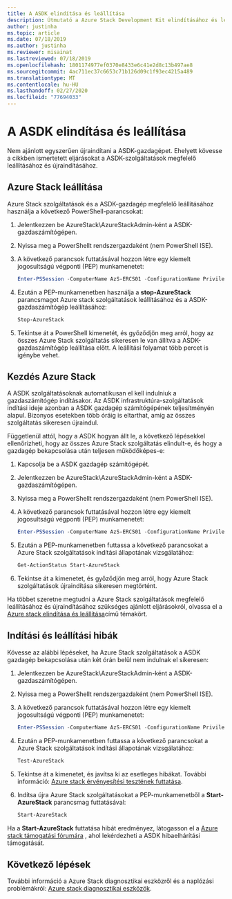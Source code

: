 ```yaml
---
title: A ASDK elindítása és leállítása
description: Útmutató a Azure Stack Development Kit elindításához és leállításához (ASDK).
author: justinha
ms.topic: article
ms.date: 07/18/2019
ms.author: justinha
ms.reviewer: misainat
ms.lastreviewed: 07/18/2019
ms.openlocfilehash: 1801174977ef0370e8433e6c41e2d8c13b497ae8
ms.sourcegitcommit: 4ac711ec37c6653c71b126d09c1f93ec4215a489
ms.translationtype: MT
ms.contentlocale: hu-HU
ms.lasthandoff: 02/27/2020
ms.locfileid: "77694033"
---
```

# <a name="start-and-stop-the-asdk"></a>A ASDK elindítása és leállítása
Nem ajánlott egyszerűen újraindítani a ASDK-gazdagépet. Ehelyett kövesse a cikkben ismertetett eljárásokat a ASDK-szolgáltatások megfelelő leállításához és újraindításához.

## <a name="stop-azure-stack"></a>Azure Stack leállítása 
Azure Stack szolgáltatások és a ASDK-gazdagép megfelelő leállításához használja a következő PowerShell-parancsokat:

1. Jelentkezzen be AzureStack\AzureStackAdmin-ként a ASDK-gazdaszámítógépen.
2. Nyissa meg a PowerShellt rendszergazdaként (nem PowerShell ISE).
3. A következő parancsok futtatásával hozzon létre egy kiemelt jogosultságú végponti (PEP) munkamenetet: 

   ```powershell
   Enter-PSSession -ComputerName AzS-ERCS01 -ConfigurationName PrivilegedEndpoint
   ```
4. Ezután a PEP-munkamenetben használja a **stop-AzureStack** parancsmagot Azure stack szolgáltatások leállításához és a ASDK-gazdaszámítógép leállításához:

   ```powershell
   Stop-AzureStack
   ```
5. Tekintse át a PowerShell kimenetét, és győződjön meg arról, hogy az összes Azure Stack szolgáltatás sikeresen le van állítva a ASDK-gazdaszámítógép leállítása előtt. A leállítási folyamat több percet is igénybe vehet.

## <a name="start-azure-stack"></a>Kezdés Azure Stack 
A ASDK szolgáltatásoknak automatikusan el kell indulniuk a gazdaszámítógép indításakor. Az ASDK infrastruktúra-szolgáltatások indítási ideje azonban a ASDK gazdagép számítógépének teljesítményén alapul. Bizonyos esetekben több óráig is eltarthat, amíg az összes szolgáltatás sikeresen újraindul.

Függetlenül attól, hogy a ASDK hogyan állt le, a következő lépésekkel ellenőrizheti, hogy az összes Azure Stack szolgáltatás elindult-e, és hogy a gazdagép bekapcsolása után teljesen működőképes-e: 

1. Kapcsolja be a ASDK gazdagép számítógépét. 
2. Jelentkezzen be AzureStack\AzureStackAdmin-ként a ASDK-gazdaszámítógépen.
3. Nyissa meg a PowerShellt rendszergazdaként (nem PowerShell ISE).
4. A következő parancsok futtatásával hozzon létre egy kiemelt jogosultságú végponti (PEP) munkamenetet:

   ```powershell
   Enter-PSSession -ComputerName AzS-ERCS01 -ConfigurationName PrivilegedEndpoint
   ```
5. Ezután a PEP-munkamenetben futtassa a következő parancsokat a Azure Stack szolgáltatások indítási állapotának vizsgálatához:

   ```powershell
   Get-ActionStatus Start-AzureStack
   ```
6. Tekintse át a kimenetet, és győződjön meg arról, hogy Azure Stack szolgáltatások újraindítása sikeresen megtörtént.

Ha többet szeretne megtudni a Azure Stack szolgáltatások megfelelő leállításához és újraindításához szükséges ajánlott eljárásokról, olvassa el a [Azure stack elindítása és leállítása](../operator/azure-stack-start-and-stop.md)című témakört.

## <a name="troubleshoot-startup-and-shutdown"></a>Indítási és leállítási hibák 
Kövesse az alábbi lépéseket, ha Azure Stack szolgáltatások a ASDK gazdagép bekapcsolása után két órán belül nem indulnak el sikeresen:

1. Jelentkezzen be AzureStack\AzureStackAdmin-ként a ASDK-gazdaszámítógépen.
2. Nyissa meg a PowerShellt rendszergazdaként (nem PowerShell ISE).
3. A következő parancsok futtatásával hozzon létre egy kiemelt jogosultságú végponti (PEP) munkamenetet:

   ```powershell
   Enter-PSSession -ComputerName AzS-ERCS01 -ConfigurationName PrivilegedEndpoint
   ```
4. Ezután a PEP-munkamenetben futtassa a következő parancsokat a Azure Stack szolgáltatások indítási állapotának vizsgálatához:

   ```powershell
   Test-AzureStack
   ```
5. Tekintse át a kimenetet, és javítsa ki az esetleges hibákat. További információ: [Azure stack érvényesítési tesztének futtatása](../operator/azure-stack-diagnostic-test.md).
6. Indítsa újra Azure Stack szolgáltatásokat a PEP-munkamenetből a **Start-AzureStack** parancsmag futtatásával:

   ```powershell
   Start-AzureStack
   ```

Ha a **Start-AzureStack** futtatása hibát eredményez, látogasson el a [Azure stack támogatási fórumára](https://social.msdn.microsoft.com/Forums/en-US/home?forum=azurestack) , ahol lekérdezheti a ASDK hibaelhárítási támogatását. 

## <a name="next-steps"></a>Következő lépések 
További információ a Azure Stack diagnosztikai eszközről és a naplózási problémákról: [Azure stack diagnosztikai eszközök](../operator/azure-stack-configure-on-demand-diagnostic-log-collection.md#use-the-privileged-endpoint-pep-to-collect-diagnostic-logs).
